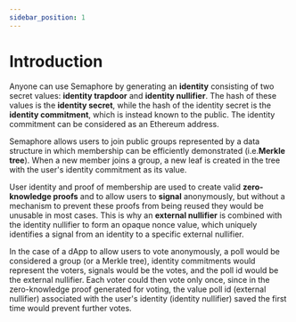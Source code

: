 ```yaml
---
sidebar_position: 1
---
```


# Introduction

Anyone can use Semaphore by generating an **identity** consisting of two secret values: **identity trapdoor** and **identity nullifier**. The hash of these values is the **identity secret**, while the hash of the identity secret is the **identity commitment**, which is instead known to the public. The identity commitment can be considered as an Ethereum address.

Semaphore allows users to join public groups represented by a data structure in which membership can be efficiently demonstrated (i.e.**Merkle tree**). When a new member joins a group, a new leaf is created in the tree with the user's identity commitment as its value.

User identity and proof of membership are used to create valid **zero-knowledge proofs** and to allow users to **signal** anonymously, but without a mechanism to prevent these proofs from being reused they would be unusable in most cases. This is why an **external nullifier** is combined with the identity nullifier to form an opaque nonce value, which uniquely identifies a signal from an identity to a specific external nullifier.

In the case of a dApp to allow users to vote anonymously, a poll would be considered a group (or a Merkle tree), identity commitments would represent the voters, signals would be the votes, and the poll id would be the external nullifier. Each voter could then vote only once, since in the zero-knowledge proof generated for voting, the value poll id (external nullifier) associated with the user's identity (identity nullifier) saved the first time would prevent further votes.
